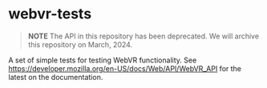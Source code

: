 # webvr-tests

> **NOTE** The API in this repository has been deprecated. We will archive this repository on March, 2024.

A set of simple tests for testing WebVR functionality. See https://developer.mozilla.org/en-US/docs/Web/API/WebVR_API for the latest on the documentation.
